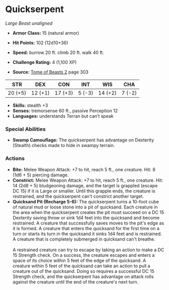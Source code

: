 # Quickserpent

*Large* *Beast* *unaligned*

- **Armor Class:** 15 (natural armor)
- **Hit Points:** 102 (12d10+36)
- **Speed:** burrow 20 ft. climb 20 ft. walk 40 ft.

- **Challenge Rating:** 4 (1,100 XP)
- **Source:** [Tome of Beasts 2](https://koboldpress.com/kpstore/product/tome-of-beasts-2-for-5th-edition) page 303

| STR | DEX | CON | INT | WIS | CHA |
| --- | --- | --- | --- | --- | --- |
| 20 (+5) | 12 (+1) | 17 (+3) | 5 (-3) | 14 (+2) | 7 (-2) |

- **Skills:** stealth +3
- **Senses:** tremorsense 60 ft., passive Perception 12
- **Languages:** understands Terran but can’t speak

### Special Abilities

- **Swamp Camouflage:** The quickserpent has advantage on Dexterity (Stealth) checks made to hide in swampy terrain.

### Actions

- **Bite:** Melee Weapon Attack: +7 to hit, reach 5 ft., one creature. Hit: 8 (1d6 + 5) piercing damage.
- **Constrict:** Melee Weapon Attack: +7 to hit, reach 5 ft., one creature. Hit: 14 (2d8 + 5) bludgeoning damage, and the target is grappled (escape DC 15) if it is Large or smaller. Until this grapple ends, the creature is restrained, and the quickserpent can't constrict another target.
- **Quicksand Pit (Recharge 5-6):** The quickserpent turns a 10-foot cube of natural mud or loose stone into a pit of quicksand. Each creature in the area when the quickserpent creates the pit must succeed on a DC 15 Dexterity saving throw or sink 1d4 feet into the quicksand and become restrained. A creature that successfully saves moves to the pit's edge as it is formed. A creature that enters the quicksand for the first time on a turn or starts its turn in the quicksand it sinks 1d4 feet and is restrained. A creature that is completely submerged in quicksand can't breathe.<br><br>A restrained creature can try to escape by taking an action to make a DC 15 Strength check. On a success, the creature escapes and enters a space of its choice within 5 feet of the edge of the quicksand. A creature within 5 feet of the quicksand can take an action to pull a creature out of the quicksand. Doing so requires a successful DC 15 Strength check, and the quickserpent has advantage on attack rolls against the creature until the end of the creature's next turn.


